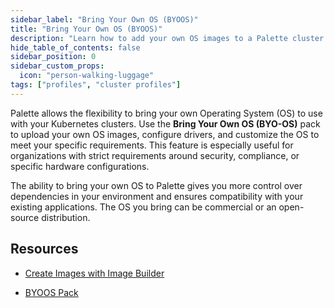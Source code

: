 ```yaml
---
sidebar_label: "Bring Your Own OS (BYOOS)"
title: "Bring Your Own OS (BYOOS)"
description: "Learn how to add your own OS images to a Palette cluster profile."
hide_table_of_contents: false
sidebar_position: 0
sidebar_custom_props:
  icon: "person-walking-luggage"
tags: ["profiles", "cluster profiles"]
---
```




Palette allows the flexibility to bring your own Operating System (OS) to use with your Kubernetes clusters. Use the **Bring Your Own OS (BYO-OS)** pack to upload your own OS images, configure drivers, and customize the OS to meet your specific requirements. This feature is especially useful for organizations with strict requirements around security, compliance, or specific hardware configurations.

The ability to bring your own OS to Palette gives you more control over dependencies in your environment and ensures compatibility with your existing applications. The OS you bring can be commercial or an open-source distribution.


## Resources

- [Create Images with Image Builder](../byoos/image-builder.md)

- [BYOOS Pack](../integrations/byoos.md)

<br />